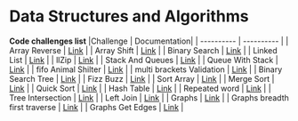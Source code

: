 # Data Structures and Algorithms

**Code challenges list**
 |Challenge | Documentation|
 | ---------- | ---------- |
 | Array Reverse |  [Link](./challenges/array-reverse/README.md) |
 | Array Shift   |  [Link](./challenges/arrayShift/README.md) |
 | Binary Search |  [Link](./challenges/BinarySearch/README.md) |
 | Linked List   |  [Link](./Data-Structure/linkedList/README.md) |
 | llZip         |  [Link](./Data-Structure/linkedList/llZip/README.md) |
 | Stack And Queues | [Link](./Data-structure/stacksAndQueues/README.md) |
 | Queue With Stack | [Link](./Data-structure/stacksAndQueues/QueueWithStack/README.md) |
 | fifo Animal Shilter | [Link](./Data-structure/stacksAndQueues/fifoAnimalShelter/README.md) |
 | multi brackets Validation | [Link](./challenges/multiBracketValidation/README.md) |
 | Binary Search Tree | [Link](./Data-structure/trees/README.md) |
 | Fizz Buzz | [Link](./challenges/fizzBuzzTree/README.md)       |
 | Sort Array | [Link](./challenges/insrtion-sort/README.md)       |
 | Merge Sort | [Link](./challenges/merge-sort/README.md)       |
 | Quick Sort | [Link](./challenges/quick-sort/README.md)       |
 |  Hash Table | [Link](./Data-structure/hashtable/README.md)   |
 |  Repeated word | [Link](./challenges/repeatedWord/README.md) |
 |  Tree Intersection | [Link](./challenges/leftJoin/README.md) |
 |  Left Join | [Link](./challenges/treeIntersection/README.md) |
 |  Graphs | [Link](./Data-structure/graph/README.md) |
 |  Graphs breadth first traverse | [Link](./Data-structure/graph/breadth-first/README.md) |
 |  Graphs Get Edges | [Link](./Data-structure/graph/get-edges/README.md) |
 



 


